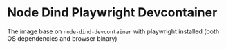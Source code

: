 # Node Dind Playwright Devcontainer

The image base on `node-dind-devcontainer` with playwright installed (both OS dependencies and browser binary)
